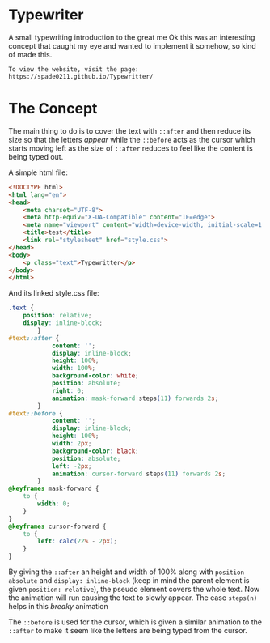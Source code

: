 # Typewriter
A small typewriting introduction to the great me
Ok this was an interesting concept that caught my eye and wanted to implement it somehow, so kind of made this.

```
To view the website, visit the page:
https://spade0211.github.io/Typewritter/
```

# The Concept
The main thing to do is to cover the text with `::after` and then reduce its size so that the letters *appear*
while the `::before` acts as the cursor which starts moving left as the size of `::after` reduces to feel like 
the content is being typed out.

A simple html file:
```html
<!DOCTYPE html>
<html lang="en">
<head>
    <meta charset="UTF-8">
    <meta http-equiv="X-UA-Compatible" content="IE=edge">
    <meta name="viewport" content="width=device-width, initial-scale=1.0">
    <title>test</title>
    <link rel="stylesheet" href="style.css">
</head>
<body>
    <p class="text">Typewritter</p>
</body>
</html>
```

And its linked style.css file:
```css
.text {
    position: relative;
    display: inline-block;
        }
#text::after {
            content: '';
            display: inline-block;
            height: 100%;
            width: 100%;
            background-color: white;
            position: absolute;
            right: 0;
            animation: mask-forward steps(11) forwards 2s;
        }
#text::before {
            content: '';
            display: inline-block;
            height: 100%;
            width: 2px;
            background-color: black;
            position: absolute;
            left: -2px;
            animation: cursor-forward steps(11) forwards 2s;
        }
@keyframes mask-forward {
    to {
        width: 0;
    }
}
@keyframes cursor-forward {
    to {
        left: calc(22% - 2px);
    }
}
 ```

By giving the `::after` an height and width of 100% along with `position absolute` and `display: inline-block`
(keep in mind the parent element is given `position: relative`), 
the pseudo element covers the whole text.
Now the animation will run causing the text to slowly appear. The ~~ease~~ `steps(n)` helps in this _breaky_ animation

The `::before` is used for the cursor, which is given a similar animation to the `::after` to make it seem like the letters are being typed from the cursor.
